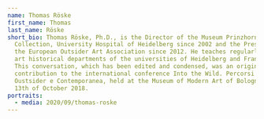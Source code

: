 ```yaml
---
name: Thomas Röske
first_name: Thomas
last_name: Röske
short_bio: Thomas Röske, Ph.D., is the Director of the Museum Prinzhorn
  Collection, University Hospital of Heidelberg since 2002 and the President of
  the European Outsider Art Association since 2012. He teaches regularly at the
  art historical departments of the universities of Heidelberg and Frankfurt.
  This conversation, which has been edited and condensed, was an original
  contribution to the international conference Into the Wild. Percorsi nell'Arte
  Oustsider e Contemporanea, held at the Museum of Modern Art of Bologna the
  13th of October 2018.
portraits:
  - media: 2020/09/thomas-roske
---
```

